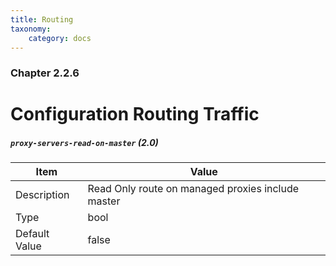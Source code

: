 ```yaml
---
title: Routing
taxonomy:
    category: docs
---
```

### Chapter 2.2.6

# Configuration Routing Traffic

##### `proxy-servers-read-on-master` (2.0)

| Item | Value |
| ---- | ----- |
| Description |  Read Only route on managed proxies include master |
| Type | bool |
| Default Value | false |   
